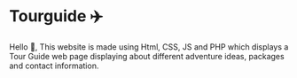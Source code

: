 # Tourguide ✈️
Hello 👋, This website is made using Html, CSS, JS and PHP which displays a Tour Guide web page displaying about different adventure ideas, packages and contact information.
